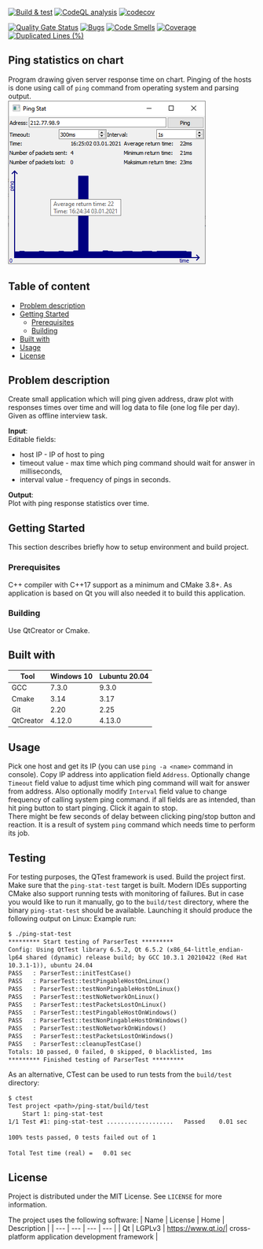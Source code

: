 [![Build & test](https://github.com/przemek83/ping-stat/actions/workflows/buld-and-test.yml/badge.svg)](https://github.com/przemek83/ping-stat/actions/workflows/buld-and-test.yml)
[![CodeQL analysis](https://github.com/przemek83/ping-stat/actions/workflows/codeql.yml/badge.svg)](https://github.com/przemek83/ping-stat/actions/workflows/codeql.yml)
[![codecov](https://codecov.io/github/przemek83/ping-stat/graph/badge.svg?token=EP1UNV6W35)](https://codecov.io/github/przemek83/ping-stat)

[![Quality Gate Status](https://sonarcloud.io/api/project_badges/measure?project=przemek83_ping-stat&metric=alert_status)](https://sonarcloud.io/summary/new_code?id=przemek83_ping-stat)
[![Bugs](https://sonarcloud.io/api/project_badges/measure?project=przemek83_ping-stat&metric=bugs)](https://sonarcloud.io/summary/new_code?id=przemek83_ping-stat)
[![Code Smells](https://sonarcloud.io/api/project_badges/measure?project=przemek83_ping-stat&metric=code_smells)](https://sonarcloud.io/summary/new_code?id=przemek83_ping-stat)
[![Coverage](https://sonarcloud.io/api/project_badges/measure?project=przemek83_ping-stat&metric=coverage)](https://sonarcloud.io/summary/new_code?id=przemek83_ping-stat)
[![Duplicated Lines (%)](https://sonarcloud.io/api/project_badges/measure?project=przemek83_ping-stat&metric=duplicated_lines_density)](https://sonarcloud.io/summary/new_code?id=przemek83_ping-stat)

## Ping statistics on chart
Program drawing given server response time on chart. Pinging of the hosts is done using call of `ping` command from operating system and parsing output.   
![](screen.png?raw=true "")

## Table of content
- [Problem description](#problem-description)
- [Getting Started](#getting-started)
  * [Prerequisites](#prerequisites)
  * [Building](#building)
- [Built with](#built-with)
- [Usage](#usage)
- [License](#license)

## Problem description
Create small application which will ping given address, draw plot with responses times over time and will log data to file (one log file per day).  
Given as offline interview task.

**Input**:  
Editable fields:
- host IP - IP of host to ping
- timeout value - max time which ping command should wait for answer in milliseconds,
- interval value - frequency of pings in seconds.

**Output**:  
Plot with ping response statistics over time.

## Getting Started
This section describes briefly how to setup environment and build project.

### Prerequisites
C++ compiler with C++17 support as a minimum and CMake 3.8+. As application is based on Qt you will also needed it to build this application.

### Building
Use QtCreator or Cmake.  

## Built with
| Tool |  Windows 10 | Lubuntu 20.04 |
| --- | --- | --- |
| GCC | 7.3.0 | 9.3.0 |
| Cmake | 3.14 | 3.17 |
| Git | 2.20 | 2.25 |
| QtCreator | 4.12.0 | 4.13.0 |

## Usage
Pick one host and get its IP (you can use `ping -a <name>` command in console). Copy IP address into application field `Address`. Optionally change `Timeout` field value to adjust time which ping command will wait for answer from address. Also optionally modify `Interval` field value to change frequency of calling system ping command. if all fields are as intended, than hit ping button to start pinging. Click it again to stop.  
There might be few seconds of delay between clicking ping/stop button and reaction. It is a result of system `ping` command which needs time to perform its job.

## Testing
For testing purposes, the QTest framework is used. Build the project first. Make sure that the `ping-stat-test` target is built. Modern IDEs supporting CMake also support running tests with monitoring of failures. But in case you would like to run it manually, go to the `build/test` directory, where the⁣ binary `ping-stat-test` should be available. Launching it should produce the following output on Linux:
Example run:
```
$ ./ping-stat-test
********* Start testing of ParserTest *********
Config: Using QtTest library 6.5.2, Qt 6.5.2 (x86_64-little_endian-lp64 shared (dynamic) release build; by GCC 10.3.1 20210422 (Red Hat 10.3.1-1)), ubuntu 24.04
PASS   : ParserTest::initTestCase()
PASS   : ParserTest::testPingableHostOnLinux()
PASS   : ParserTest::testNonPingableHostOnLinux()
PASS   : ParserTest::testNoNetworkOnLinux()
PASS   : ParserTest::testPacketsLostOnLinux()
PASS   : ParserTest::testPingableHostOnWindows()
PASS   : ParserTest::testNonPingableHostOnWindows()
PASS   : ParserTest::testNoNetworkOnWindows()
PASS   : ParserTest::testPacketsLostOnWindows()
PASS   : ParserTest::cleanupTestCase()
Totals: 10 passed, 0 failed, 0 skipped, 0 blacklisted, 1ms
********* Finished testing of ParserTest *********

```
As an alternative, CTest can be used to run tests from the `build/test` directory:
```
$ ctest
Test project <path>/ping-stat/build/test
    Start 1: ping-stat-test
1/1 Test #1: ping-stat-test ...................   Passed    0.01 sec

100% tests passed, 0 tests failed out of 1

Total Test time (real) =   0.01 sec
```

## License
Project is distributed under the MIT License. See `LICENSE` for more information.

The project uses the following software:
| Name | License | Home | Description |
| --- | --- | --- | --- |
| Qt | LGPLv3 | https://www.qt.io/| cross-platform application development framework |
